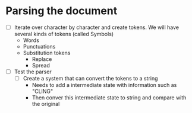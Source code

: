 # Parsing the document
+ [ ] Iterate over character by character and create tokens. We will have several kinds of tokens (called Symbols)
    + Words
    + Punctuations
    + Substitution tokens
        + Replace
        + Spread
+ [ ] Test the parser
    + [ ] Create a system that can convert the tokens to a string
        + Needs to add a intermediate state with information such as "CLING"
        + Then conver this intermediate state to string and compare with the original
